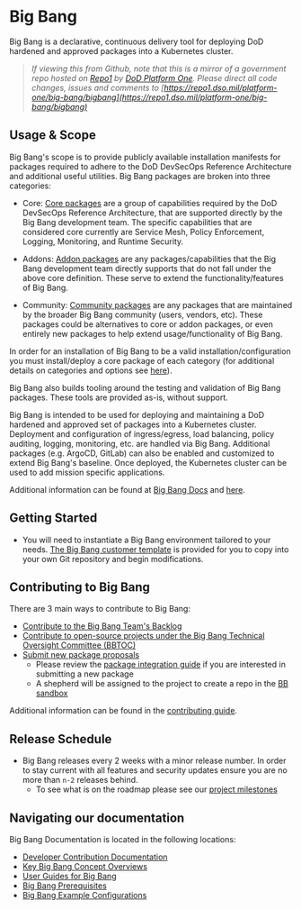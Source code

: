 # Big Bang

Big Bang is a declarative, continuous delivery tool for deploying DoD hardened and approved packages into a Kubernetes cluster.

> _If viewing this from Github, note that this is a mirror of a government repo hosted on [Repo1](https://repo1.dso.mil/) by [DoD Platform One](http://p1.dso.mil/).  Please direct all code changes, issues and comments to [https://repo1.dso.mil/platform-one/big-bang/bigbang](https://repo1.dso.mil/platform-one/big-bang/bigbang)_

## Usage & Scope

Big Bang's scope is to provide publicly available installation manifests for packages required to adhere to the DoD DevSecOps Reference Architecture and additional useful utilities. Big Bang packages are broken into three categories:

- Core: [Core packages](./docs/understanding-bigbang/package-architecture/README.md##Core) are a group of capabilities required by the DoD DevSecOps Reference Architecture, that are supported directly by the Big Bang development team. The specific capabilities that are considered core currently are Service Mesh, Policy Enforcement, Logging, Monitoring, and Runtime Security.

- Addons: [Addon packages](./docs/understanding-bigbang/package-architecture/README.md##Addons) are any packages/capabilities that the Big Bang development team directly supports that do not fall under the above core definition. These serve to extend the functionality/features of Big Bang.

- Community: [Community packages](https://repo1.dso.mil/big-bang/product/community) are any packages that are maintained by the broader Big Bang community (users, vendors, etc). These packages could be alternatives to core or addon packages, or even entirely new packages to help extend usage/functionality of Big Bang.

In order for an installation of Big Bang to be a valid installation/configuration you must install/deploy a core package of each category (for additional details on categories and options see [here](./docs/understanding-bigbang/package-architecture/README.md##Core)).

Big Bang also builds tooling around the testing and validation of Big Bang packages. These tools are provided as-is, without support.

Big Bang is intended to be used for deploying and maintaining a DoD hardened and approved set of packages into a Kubernetes cluster.  Deployment and configuration of ingress/egress, load balancing, policy auditing, logging, monitoring, etc. are handled via Big Bang.  Additional packages (e.g. ArgoCD, GitLab) can also be enabled and customized to extend Big Bang's baseline.  Once deployed, the Kubernetes cluster can be used to add mission specific applications.

Additional information can be found at [Big Bang Docs](https://docs-bigbang.dso.mil) and [here](./docs/README.md).

## Getting Started

- You will need to instantiate a Big Bang environment tailored to your needs.  [The Big Bang customer template](https://repo1.dso.mil/platform-one/big-bang/customers/template/) is provided for you to copy into your own Git repository and begin modifications.

## Contributing to Big Bang

There are 3 main ways to contribute to Big Bang:

- [Contribute to the Big Bang Team's Backlog](https://repo1.dso.mil/platform-one/big-bang/bigbang/-/issues)
- [Contribute to open-source projects under the Big Bang Technical Oversight Committee (BBTOC)](https://repo1.dso.mil/platform-one/bbtoc/-/blob/master/CONTRIBUTING.md)
- [Submit new package proposals](https://repo1.dso.mil/platform-one/bbtoc/-/issues/new?issue%5Bmilestone_id%5D=)
  - Please review the [package integration guide](./docs/developer/package-integration/README.md) if you are interested in submitting a new package
  - A shepherd will be assigned to the project to create a repo in the [BB sandbox](https://repo1.dso.mil/platform-one/big-bang/apps/sandbox)

Additional information can be found in the [contributing guide](./CONTRIBUTING.md).

## Release Schedule

- Big Bang releases every 2 weeks with a minor release number. In order to stay current with all features and security updates ensure you are no more than `n-2` releases behind.
  - To see what is on the roadmap please see our [project milestones](https://repo1.dso.mil/groups/platform-one/big-bang/-/milestones)

## Navigating our documentation

Big Bang Documentation is located in the following locations:

- [Developer Contribution Documentation](./docs/developer/README.md)
- [Key Big Bang Concept Overviews](./docs/understanding-bigbang/README.md)
- [User Guides for Big Bang](./docs/guides/README.md)
- [Big Bang Prerequisites](./docs/prerequisites/README.md)
- [Big Bang Example Configurations](https://repo1.dso.mil/platform-one/big-bang/bigbang/-/tree/master/docs/assets/configs/example/)

